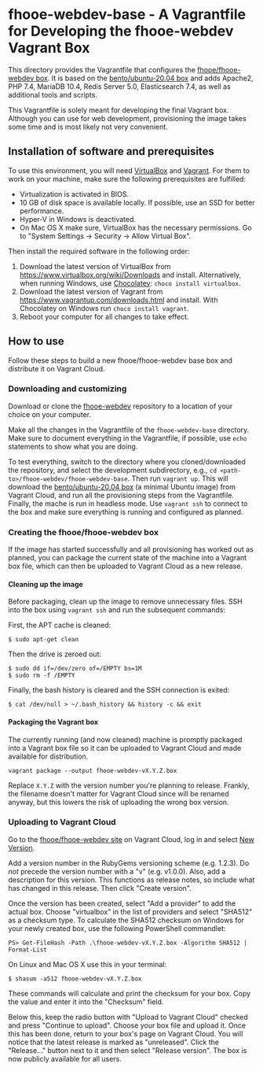 # fhooe-webdev-base - A Vagrantfile for Developing the fhooe-webdev Vagrant Box

This directory provides the Vagrantfile that configures the [fhooe/fhooe-webdev box](https://app.vagrantup.com/fhooe/boxes/fhooe-webdev). It is based on the [bento/ubuntu-20.04 box](https://app.vagrantup.com/bento/boxes/ubuntu-20.04) and adds Apache2, PHP 7.4, MariaDB 10.4, Redis Server 5.0, Elasticsearch 7.4, as well as additional tools and scripts.

This Vagrantfile is solely meant for developing the final Vagrant box. Although you can use for web development, provisioning the image takes some time and is most likely not very convenient.

## Installation of software and prerequisites

To use this environment, you will need [VirtualBox](https://www.virtualbox.org/) and [Vagrant](https://www.vagrantup.com/). For them to work on your machine, make sure the following prerequisites are fulfilled:

* Virtualization is activated in BIOS.
* 10 GB of disk space is available locally. If possible, use an SSD for better performance.
* Hyper-V in Windows is deactivated.
* On Mac OS X make sure, VirtualBox has the necessary permissions. Go to "System Settings -> Security -> Allow Virtual Box".

Then install the required software in the following order:

1. Download the latest version of VirtualBox from <https://www.virtualbox.org/wiki/Downloads> and install. Alternatively, when running Windows, use [Chocolatey](https://chocolatey.org/): `choco install virtualbox`.
2. Download the latest version of Vagrant from <https://www.vagrantup.com/downloads.html> and install. With Chocolatey on Windows run `choco install vagrant`.
3. Reboot your computer for all changes to take effect.

## How to use

Follow these steps to build a new fhooe/fhooe-webdev base box and distribute it on Vagrant Cloud.

### Downloading and customizing

Download or clone the [fhooe-webdev](https://github.com/Digital-Media/fhooe-webdev) repository to a location of your choice on your computer.

Make all the changes in the Vagrantfile of the `fhooe-webdev-base` directory. Make sure to document everything in the Vagrantfile, if possible, use `echo` statements to show what you are doing.

To test everything, switch to the directory where you cloned/downloaded the repository, and select the development subdirectory, e.g., `cd <path-to>/fhooe-webdev/fhooe-webdev-base`. Then run `vagrant up`. This will download the [bento/ubuntu-20.04 box](https://app.vagrantup.com/bento/boxes/ubuntu-20.04) (a minimal Ubuntu image) from Vagrant Cloud, and run all the provisioning steps from the Vagrantfile. Finally, the mache is run in headless mode. Use `vagrant ssh` to connect to the box and make sure everything is running and configured as planned.

### Creating the fhooe/fhooe-webdev box

If the image has started successfully and all provisioning has worked out as planned, you can package the current state of the machine into a Vagrant box file, which can then be uploaded to Vagrant Cloud as a new release.

#### Cleaning up the image

Before packaging, clean up the image to remove unnecessary files. SSH into the box using `vagrant ssh` and run the subsequent commands:

First, the APT cache is cleaned:

```
$ sudo apt-get clean
```

Then the drive is zeroed out:

```
$ sudo dd if=/dev/zero of=/EMPTY bs=1M
$ sudo rm -f /EMPTY
```

Finally, the bash history is cleared and the SSH connection is exited:

```
$ cat /dev/null > ~/.bash_history && history -c && exit
```

#### Packaging the Vagrant box

The currently running (and now cleaned) machine is promptly packaged into a Vagrant box file so it can be uploaded to Vagrant Cloud and made available for distribution.

```
vagrant package --output fhooe-webdev-vX.Y.Z.box
```

Replace `X.Y.Z` with the version number you're planning to release. Frankly, the filename doesn't matter for Vagrant Cloud since will be renamed anyway, but this lowers the risk of uploading the wrong box version.

### Uploading to Vagrant Cloud

Go to the [fhooe/fhooe-webdev site](https://app.vagrantup.com/fhooe/boxes/fhooe-webdev) on Vagrant Cloud, log in and select [New Version](https://app.vagrantup.com/fhooe/boxes/fhooe-webdev/versions/new).

Add a version number in the RubyGems versioning scheme (e.g. 1.2.3). Do *not* precede the version number with a "v" (e.g. v1.0.0). Also, add a description for this version. This functions as release notes, so include what has changed in this release. Then click "Create version".

Once the version has been created, select "Add a provider" to add the actual box. Choose "virtualbox" in the list of providers and select "SHA512" as a checksum type. To calculate the SHA512 checksum on Windows for your newly created box, use the following PowerShell commandlet:

```
PS> Get-FileHash -Path .\fhooe-webdev-vX.Y.Z.box -Algorithm SHA512 | Format-List
```

On Linux and Mac OS X use this in your terminal:

```
$ shasum -a512 fhooe-webdev-vX.Y.Z.box
```

These commands will calculate and print the checksum for your box. Copy the value and enter it into the "Checksum" field.

Below this, keep the radio button with "Upload to Vagrant Cloud" checked and press "Continue to upload". Choose your box file and upload it. Once this has been done, return to your box's page on Vagrant Cloud. You will notice that the latest release is marked as "unreleased". Click the "Release..." button next to it and then select "Release version". The box is now publicly available for all users.
